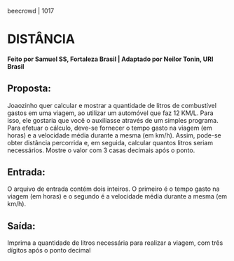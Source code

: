 beecrowd | 1017
# DISTÂNCIA 
#### Feito por Samuel SS, Fortaleza  Brasil | Adaptado por Neilor Tonin, URI  Brasil

## Proposta:

Joaozinho quer calcular e mostrar a quantidade de litros de combustível gastos em uma viagem, ao utilizar um automóvel que faz 12 KM/L. Para isso, ele gostaria que você o auxiliasse através de um simples programa. Para efetuar o cálculo, deve-se fornecer o tempo gasto na viagem (em horas) e a velocidade média durante a mesma (em km/h). Assim, pode-se obter distância percorrida e, em seguida, calcular quantos litros seriam necessários. Mostre o valor com 3 casas decimais após o ponto.

## Entrada:

O arquivo de entrada contém dois inteiros. O primeiro é o tempo gasto na viagem (em horas) e o segundo é a velocidade média durante a mesma (em km/h).

## Saída:

Imprima a quantidade de litros necessária para realizar a viagem, com três dígitos após o ponto decimal

